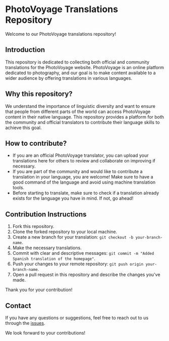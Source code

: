 # PhotoVoyage Translations Repository

Welcome to our PhotoVoyage translations repository!

## Introduction

This repository is dedicated to collecting both official and community translations for the PhotoVoyage website. PhotoVoyage is an online platform dedicated to photography, and our goal is to make content available to a wider audience by offering translations in various languages.

## Why this repository?

We understand the importance of linguistic diversity and want to ensure that people from different parts of the world can access PhotoVoyage content in their native language. This repository provides a platform for both the community and official translators to contribute their language skills to achieve this goal.

## How to contribute?

- If you are an official PhotoVoyage translator, you can upload your translations here for others to review and collaborate on improving if necessary.
- If you are part of the community and would like to contribute a translation in your language, you are welcome! Make sure to have a good command of the language and avoid using machine translation tools.
- Before starting to translate, make sure to check if a translation already exists for the language you have in mind. If not, go ahead!

## Contribution Instructions

1. Fork this repository.
2. Clone the forked repository to your local machine.
3. Create a new branch for your translation: `git checkout -b your-branch-name`.
4. Make the necessary translations.
5. Commit with clear and descriptive messages: `git commit -m "Added Spanish translation of the homepage"`.
6. Push your changes to your remote repository: `git push origin your-branch-name`.
7. Open a pull request in this repository and describe the changes you've made.

Thank you for your contribution!

## Contact

If you have any questions or suggestions, feel free to reach out to us through the [issues](https://github.com/your-username/photo-voyage-translations/issues).

We look forward to your contributions!
